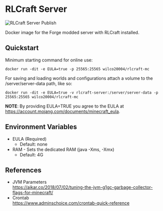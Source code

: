 # RLCraft Server
![RLCraft Server Publish](https://github.com/double-em/RLCraft-Server/workflows/RLCraft%20Server%20Publish/badge.svg)

Docker image for the Forge modded server with RLCraft installed.

## Quickstart
Minimum starting command for online use:
```
docker run -dit -e EULA=true -p 25565:25565 wilco20004/rlcraft-mc
```

For saving and loading worlds and configurations attach a volume to the /server/server-data path, like so:
```
docker run -dit -e EULA=true -v rlcraft-server:/server/server-data -p 25565:25565 wilco20004/rlcraft-mc
```

**NOTE**: By providing EULA=TRUE you agree to the EULA at https://account.mojang.com/documents/minecraft_eula.

## Environment Variables
- EULA (Required)
  - Default: none
- RAM - Sets the dedicated RAM (java -Xms, -Xmx)
  - Default: 4G

## References
- JVM Parameters<br>
  https://aikar.co/2018/07/02/tuning-the-jvm-g1gc-garbage-collector-flags-for-minecraft/
- Crontab<br>
  https://www.adminschoice.com/crontab-quick-reference
